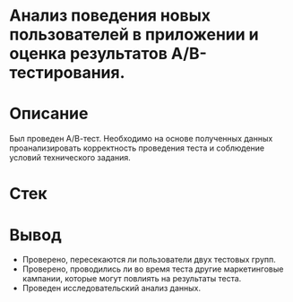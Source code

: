 # Анализ поведения новых пользователей в приложении и оценка результатов А/В-тестирования.

# Описание
Был проведен А/В-тест. Необходимо на основе полученных данных проанализировать корректность проведения теста и соблюдение условий технического задания.

# Стек


# Вывод
- Проверено, пересекаются ли пользователи двух тестовых групп.
- Проверено, проводились ли во время теста другие маркетинговые кампании, которые могут повлиять на результаты теста.
- Проведен исследовательский анализ данных.



